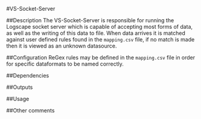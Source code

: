 #VS-Socket-Server

##Description
The VS-Socket-Server is responsible for running the Logscape socket server which is capable of accepting most forms of data, as well as the writing of this data to file.
When data arrives it is matched against user defined rules found in the `mapping.csv` file, if no match is made then it is viewed as an unknown datasource.

##Configuration
ReGex rules may be defined in the `mapping.csv` file in order for specific dataformats to be named correctly.

##Dependencies

##Outputs

##Usage

##Other comments
